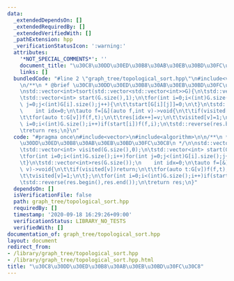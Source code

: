 ```yaml
---
data:
  _extendedDependsOn: []
  _extendedRequiredBy: []
  _extendedVerifiedWith: []
  _pathExtension: hpp
  _verificationStatusIcon: ':warning:'
  attributes:
    '*NOT_SPECIAL_COMMENTS*': ''
    document_title: "\u30C8\u30DD\u30ED\u30B8\u30AB\u30EB\u30BD\u30FC\u30C8"
    links: []
  bundledCode: "#line 2 \"graph_tree/topological_sort.hpp\"\n#include<vector>\n#include<algorithm>\n\
    \n/**\n * @brief \u30C8\u30DD\u30ED\u30B8\u30AB\u30EB\u30BD\u30FC\u30C8\n */\n\
    \nstd::vector<int>tsort(std::vector<std::vector<int>>G){\n\tstd::vector<int> visited(G.size(),0);\n\
    \tstd::vector<int> start(G.size(),1);\n\tfor(int i=0;i<(int)G.size();i++)for(int\
    \ j=0;j<(int)G[i].size();j++){\n\t\tstart[G[i][j]]=0;\n\t}\n\tstd::vector<int>res(G.size());\n\
    \    int idx=0;\n\tauto f=[&](auto f,int v)->void{\n\t\tif(visited[v])return;\n\
    \t\tfor(auto t:G[v])f(f,t);\n\t\tres[idx++]=v;\n\t\tvisited[v]=1;\n\t};\n\tfor(int\
    \ i=0;i<(int)G.size();i++)if(start[i])f(f,i);\n\tstd::reverse(res.begin(),res.end());\n\
    \treturn res;\n}\n"
  code: "#pragma once\n#include<vector>\n#include<algorithm>\n\n/**\n * @brief \u30C8\
    \u30DD\u30ED\u30B8\u30AB\u30EB\u30BD\u30FC\u30C8\n */\n\nstd::vector<int>tsort(std::vector<std::vector<int>>G){\n\
    \tstd::vector<int> visited(G.size(),0);\n\tstd::vector<int> start(G.size(),1);\n\
    \tfor(int i=0;i<(int)G.size();i++)for(int j=0;j<(int)G[i].size();j++){\n\t\tstart[G[i][j]]=0;\n\
    \t}\n\tstd::vector<int>res(G.size());\n    int idx=0;\n\tauto f=[&](auto f,int\
    \ v)->void{\n\t\tif(visited[v])return;\n\t\tfor(auto t:G[v])f(f,t);\n\t\tres[idx++]=v;\n\
    \t\tvisited[v]=1;\n\t};\n\tfor(int i=0;i<(int)G.size();i++)if(start[i])f(f,i);\n\
    \tstd::reverse(res.begin(),res.end());\n\treturn res;\n}"
  dependsOn: []
  isVerificationFile: false
  path: graph_tree/topological_sort.hpp
  requiredBy: []
  timestamp: '2020-09-18 16:29:26+09:00'
  verificationStatus: LIBRARY_NO_TESTS
  verifiedWith: []
documentation_of: graph_tree/topological_sort.hpp
layout: document
redirect_from:
- /library/graph_tree/topological_sort.hpp
- /library/graph_tree/topological_sort.hpp.html
title: "\u30C8\u30DD\u30ED\u30B8\u30AB\u30EB\u30BD\u30FC\u30C8"
---
```

